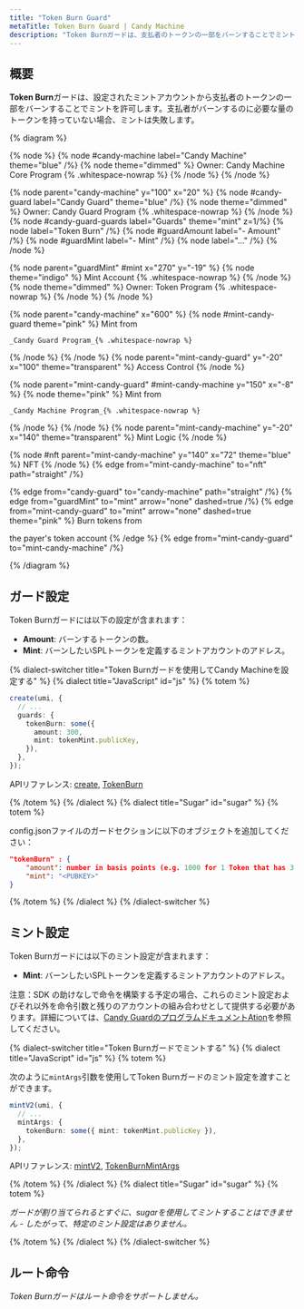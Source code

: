 ```yaml
---
title: "Token Burn Guard"
metaTitle: Token Burn Guard | Candy Machine
description: "Token Burnガードは、支払者のトークンの一部をバーンすることでミントを許可します。"
---
```


## 概要

**Token Burn**ガードは、設定されたミントアカウントから支払者のトークンの一部をバーンすることでミントを許可します。支払者がバーンするのに必要な量のトークンを持っていない場合、ミントは失敗します。

{% diagram  %}

{% node %}
{% node #candy-machine label="Candy Machine" theme="blue" /%}
{% node theme="dimmed" %}
Owner: Candy Machine Core Program {% .whitespace-nowrap %}
{% /node %}
{% /node %}

{% node parent="candy-machine" y="100" x="20" %}
{% node #candy-guard label="Candy Guard" theme="blue" /%}
{% node theme="dimmed" %}
Owner: Candy Guard Program {% .whitespace-nowrap %}
{% /node %}
{% node #candy-guard-guards label="Guards" theme="mint" z=1/%}
{% node label="Token Burn" /%}
{% node #guardAmount label="- Amount" /%}
{% node #guardMint label="- Mint" /%}
{% node label="..." /%}
{% /node %}

{% node parent="guardMint" #mint x="270" y="-19" %}
{% node  theme="indigo" %}
Mint Account {% .whitespace-nowrap %}
{% /node %}
{% node theme="dimmed" %}
Owner: Token Program {% .whitespace-nowrap %}
{% /node %}
{% /node %}

{% node parent="candy-machine" x="600" %}
  {% node #mint-candy-guard theme="pink" %}
    Mint from

    _Candy Guard Program_{% .whitespace-nowrap %}
  {% /node %}
{% /node %}
{% node parent="mint-candy-guard" y="-20" x="100" theme="transparent" %}
  Access Control
{% /node %}

{% node parent="mint-candy-guard" #mint-candy-machine y="150" x="-8" %}
  {% node theme="pink" %}
    Mint from 
    
    _Candy Machine Program_{% .whitespace-nowrap %}
  {% /node %}
{% /node %}
{% node parent="mint-candy-machine" y="-20" x="140" theme="transparent" %}
  Mint Logic
{% /node %}

{% node #nft parent="mint-candy-machine" y="140" x="72" theme="blue" %}
  NFT
{% /node %}
{% edge from="mint-candy-machine" to="nft" path="straight" /%}

{% edge from="candy-guard" to="candy-machine" path="straight" /%}
{% edge from="guardMint" to="mint" arrow="none" dashed=true /%}
{% edge from="mint-candy-guard" to="mint" arrow="none" dashed=true  theme="pink" %}
Burn tokens from

the payer's token account
{% /edge %}
{% edge from="mint-candy-guard" to="mint-candy-machine" /%}

{% /diagram %}

## ガード設定

Token Burnガードには以下の設定が含まれます：

- **Amount**: バーンするトークンの数。
- **Mint**: バーンしたいSPLトークンを定義するミントアカウントのアドレス。

{% dialect-switcher title="Token Burnガードを使用してCandy Machineを設定する" %}
{% dialect title="JavaScript" id="js" %}
{% totem %}

```ts
create(umi, {
  // ...
  guards: {
    tokenBurn: some({
      amount: 300,
      mint: tokenMint.publicKey,
    }),
  },
});
```

APIリファレンス: [create](https://mpl-candy-machine.typedoc.metaplex.com/functions/create.html), [TokenBurn](https://mpl-candy-machine.typedoc.metaplex.com/types/TokenBurnArgs.html)

{% /totem %}
{% /dialect %}
{% dialect title="Sugar" id="sugar" %}
{% totem %}

config.jsonファイルのガードセクションに以下のオブジェクトを追加してください：

```json
"tokenBurn" : {
    "amount": number in basis points (e.g. 1000 for 1 Token that has 3 decimals),
    "mint": "<PUBKEY>"
}
```

{% /totem %}
{% /dialect %}
{% /dialect-switcher %}

## ミント設定

Token Burnガードには以下のミント設定が含まれます：

- **Mint**: バーンしたいSPLトークンを定義するミントアカウントのアドレス。

注意：SDK の助けなしで命令を構築する予定の場合、これらのミント設定およびそれ以外を命令引数と残りのアカウントの組み合わせとして提供する必要があります。詳細については、[Candy GuardのプログラムドキュメントAtion](https://github.com/metaplex-foundation/mpl-candy-machine/tree/main/programs/candy-guard#tokenburn)を参照してください。

{% dialect-switcher title="Token Burnガードでミントする" %}
{% dialect title="JavaScript" id="js" %}
{% totem %}

次のように`mintArgs`引数を使用してToken Burnガードのミント設定を渡すことができます。

```ts
mintV2(umi, {
  // ...
  mintArgs: {
    tokenBurn: some({ mint: tokenMint.publicKey }),
  },
});
```

APIリファレンス: [mintV2](https://mpl-candy-machine.typedoc.metaplex.com/functions/mintV2.html), [TokenBurnMintArgs](https://mpl-candy-machine.typedoc.metaplex.com/types/TokenBurnMintArgs.html)

{% /totem %}
{% /dialect %}
{% dialect title="Sugar" id="sugar" %}
{% totem %}

_ガードが割り当てられるとすぐに、sugarを使用してミントすることはできません - したがって、特定のミント設定はありません。_

{% /totem %}
{% /dialect %}
{% /dialect-switcher %}

## ルート命令

_Token Burnガードはルート命令をサポートしません。_